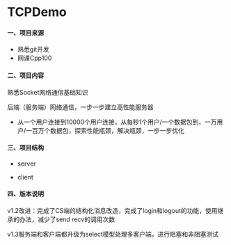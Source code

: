 # TCPDemo

#### 一、项目来源

- 熟悉git开发
- 网课Cpp100

#### 二、项目内容

熟悉Socket网络通信基础知识

后端（服务端）网络通信，一步一步建立高性能服务器

- 从一个用户连接到10000个用户连接，从每秒1个用户/一个数据包到，一万用户/一百万个数据包，探索性能瓶颈，解决瓶颈，一步一步优化

#### 三、项目结构

- server



- client

#### 四、版本说明

v1.2改进：完成了CS端的结构化消息改造，完成了login和logout的功能，使用继承的办法，减少了send recv的调用次数

v1.3服务端和客户端都升级为select模型处理多客户端，进行阻塞和非阻塞测试